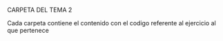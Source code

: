 CARPETA DEL TEMA 2



Cada carpeta contiene el contenido con el codigo referente
al ejercicio al que pertenece